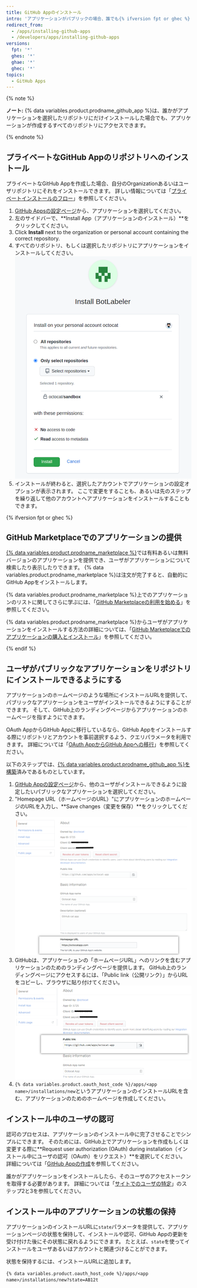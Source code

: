 ```yaml
---
title: GitHub Appのインストール
intro: 'アプリケーションがパブリックの場合、誰でも{% ifversion fpt or ghec %} {% data variables.product.prodname_marketplace %}または{% endif %}インストールURLを使用して、リポジトリにアプリケーションをインストールできます。 アプリケーションがプライベートの場合は、あなたが所有するリポジトリにそのアプリケーションをインストールできるのはあなただけです。'
redirect_from:
  - /apps/installing-github-apps
  - /developers/apps/installing-github-apps
versions:
  fpt: '*'
  ghes: '*'
  ghae: '*'
  ghec: '*'
topics:
  - GitHub Apps
---
```


{% note %}

**ノート:** {% data variables.product.prodname_github_app %}は、誰かがアプリケーションを選択したリポジトリにだけインストールした場合でも、アプリケーションが作成するすべてのリポジトリにアクセスできます。

{% endnote %}

## プライベートなGitHub Appのリポジトリへのインストール

プライベートなGitHub Appを作成した場合、自分のOrganizationあるいはユーザリポジトリにそれをインストールできます。 詳しい情報については「[プライベートインストールのフロー](/apps/managing-github-apps/making-a-github-app-public-or-private/#private-installation-flow)」を参照してください。

1. [GitHub Appsの設定ページ](https://github.com/settings/apps)から、アプリケーションを選択してください。
2. 左のサイドバーで、**Install App（アプリケーションのインストール）**をクリックしてください。
3. Click **Install** next to the organization or personal account containing the correct repository.
4. すべてのリポジトリ、もしくは選択したリポジトリにアプリケーションをインストールしてください。 ![アプリケーションのインストール権限](/assets/images/install_permissions.png)
5. インストールが終わると、選択したアカウントでアプリケーションの設定オプションが表示されます。 ここで変更をすることも、あるいは先のステップを繰り返して他のアカウントへアプリケーションをインストールすることもできます。

{% ifversion fpt or ghec %}
## GitHub Marketplaceでのアプリケーションの提供

[{% data variables.product.prodname_marketplace %}](https://github.com/marketplace)では有料あるいは無料バージョンのアプリケーションを提供でき、ユーザがアプリケーションについて検索したり表示したりできます。 {% data variables.product.prodname_marketplace %}は注文が完了すると、自動的にGitHub Appをインストールします。

{% data variables.product.prodname_marketplace %}上でのアプリケーションのリストに関してさらに学ぶには、「[GitHub Marketplaceの利用を始める](/marketplace/getting-started/)」を参照してください。

{% data variables.product.prodname_marketplace %}からユーザがアプリケーションをインストールする方法の詳細については、「[GitHub Marketplaceでのアプリケーションの購入とインストール](/articles/purchasing-and-installing-apps-in-github-marketplace)」を参照してください。

{% endif %}

## ユーザがパブリックなアプリケーションをリポジトリにインストールできるようにする

アプリケーションのホームページのような場所にインストールURLを提供して、パブリックなアプリケーションをユーザがインストールできるようにすることができます。 そして、GitHub上のランディングページからアプリケーションのホームページを指すようにできます。

 OAuth AppからGitHub Appに移行しているなら、GitHub Appをインストールする際にリポジトリとアカウントを事前選択するよう、クエリパラメータを利用できます。 詳細については「[OAuth AppからGitHub Appへの移行](/apps/migrating-oauth-apps-to-github-apps/)」を参照してください。

以下のステップでは、[{% data variables.product.prodname_github_app %}を構築](/apps/building-github-apps/)済みであるものとしています。

1. [GitHub Appの設定ページ](https://github.com/settings/apps)から、他のユーザがインストールできるように設定したいパブリックなアプリケーションを選択してください。
2. "Homepage URL（ホームページのURL）"にアプリケーションのホームページのURLを入力し、**Save changes（変更を保存）**をクリックしてください。 ![ホームページのURL](/assets/images/github-apps/github_apps_homepageURL.png)
3. GitHubは、アプリケーションの「ホームページURL」へのリンクを含むアプリケーションのためのランディングページを提供します。 GitHub上のランディングページにアクセスするには、「Public link（公開リンク）」からURLをコピーし、ブラウザに貼り付けてください。 ![公開リンク](/assets/images/github-apps/github_apps_public_link.png)
4. `{% data variables.product.oauth_host_code %}/apps/<app name>/installations/new`というアプリケーションのインストールURLを含む、アプリケーションのためのホームページを作成してください。

## インストール中のユーザの認可

認可のプロセスは、アプリケーションのインストール中に完了させることでシンプルにできます。 そのためには、GitHub上でアプリケーションを作成もしくは変更する際に**Request user authorization (OAuth) during installation（インストール中にユーザの認可（OAuth）をリクエスト）**を選択してください。 詳細については「[GitHub Appの作成](/apps/building-github-apps/creating-a-github-app/)を参照してください。

誰かがアプリケーションをインストールしたら、そのユーザのアクセストークンを取得する必要があります。 詳細については「[サイトでのユーザの特定](/apps/building-github-apps/identifying-and-authorizing-users-for-github-apps/#identifying-users-on-your-site)」のステップ2と3を参照してください。
## インストール中のアプリケーションの状態の保持

アプリケーションのインストールURLに`state`パラメータを提供して、アプリケーションページの状態を保持して、インストールや認可、GitHub Appの更新を受け付けた後にその状態に戻れるようにできます。 たとえば、`state`を使ってインストールをユーザあるいはアカウントと関連づけることができます。

状態を保持するには、インストールURLに追加します。

`{% data variables.product.oauth_host_code %}/apps/<app name>/installations/new?state=AB12t`
